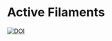 # Active Filaments

[![DOI](https://doi.org/10.1016/j.jmps.2022.104918)](https://doi.org/10.1016/j.jmps.2022.104918)
